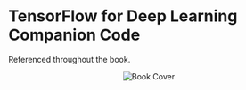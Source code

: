 # TensorFlow for Deep Learning Companion Code
Referenced throughout the book.


<center>

![Book Cover](https://pbs.twimg.com/media/DXQHXOtVoAEO4T_.jpg:large)

</center>
